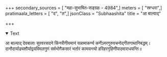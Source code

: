 +++
secondary_sources = [ "महा-सुभाषित-सङ्ग्रहः - 4984",]
meters = [ "स्रग्धरा",]
pratimaala_letters = [ "द", "त",]
jsonClass = "Subhaashita"
title = "आ बाल्याद्"

+++

<details open><summary>Text</summary>

आ बाल्याद् देवबालाः सुरवरसदने किंनरीगीयमानं यन्नामाकर्ण्य कर्णेऽमरगुरुवचनोद्गीतगाथानिबद्धम्।  
दानौदार्याढ्यशौर्याद्वयविमलगुणं सर्वभोगैकसारं भर्तारं कामयन्त्यो हरिहरगृहिणीपादमाराधयन्ति॥
</details>
